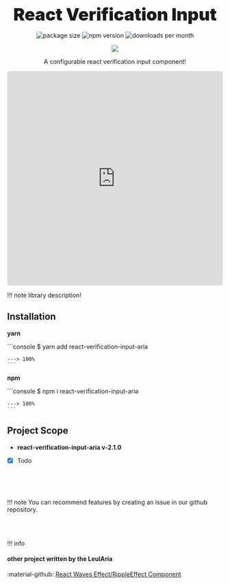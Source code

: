 <h1 align="center" style="
font-size: 2.5rem;
font-weight: 900;
text-shadow: 0 0 14px rbga(0,0,0,0.1);
line-height: 0;
margin: 4rem 0 2.5rem;
">React Verification Input</b></h1>
<p align="center">
  <img src="https://img.shields.io/bundlephobia/minzip/react-verification-input?style=flat-square" alt="package size" />
  <img src="https://img.shields.io/npm/dw/react-verification-input?style=flat-square" alt="npm version" />
  <img src="https://img.shields.io/jsdelivr/npm/hm/react-verification-input?style=flat-square" alt="downloads per month" />
</p>
<p align="center">
    <a href="https://www.npmjs.com/package/react-verification-input" target="_blank">
        <img src="https://img.shields.io/npm/v/react-verification-input?style=for-the-badge&logo=appveyor" />
    </a>
</p>
<p align="center">A configurable react verification input component!</p>

<iframe src="https://codesandbox.io/embed/fancy-glitter-2m0fn0?autoresize=1&fontsize=14&hidenavigation=1&theme=dark&view=preview"
    style="width:100%; height:500px; border:0; border-radius: 4px; overflow:hidden;"
    title="fancy-glitter-2m0fn0"
    allow="accelerometer; ambient-light-sensor; camera; encrypted-media; geolocation; gyroscope; hid; microphone; midi; payment; usb; vr; xr-spatial-tracking"
    sandbox="allow-forms allow-modals allow-popups allow-presentation allow-same-origin allow-scripts"
></iframe>

!!! note
library description!

## Installation

<b>yarn</b>

<div class="termy">
    ```console
    $ yarn add react-verification-input-aria

    ---> 100%
    ```

</div>

<b>npm</b>

<div class="termy">
    ```console
    $ npm i react-verification-input-aria

    ---> 100%
    ```

</div>

## Project Scope

- <b>react-verification-input-aria v-2.1.0</b>
- [x] Todo

<br/><br/><br/>

!!! note
You can recommend features by creating an issue in our github repository.

<br/><br/>

!!! info

#### other project written by the LeulAria

:material-github:
<a href="https://github.com/LeulAria/react-waves-effect">
React Waves Effect/RippleEffect Component
</a>
